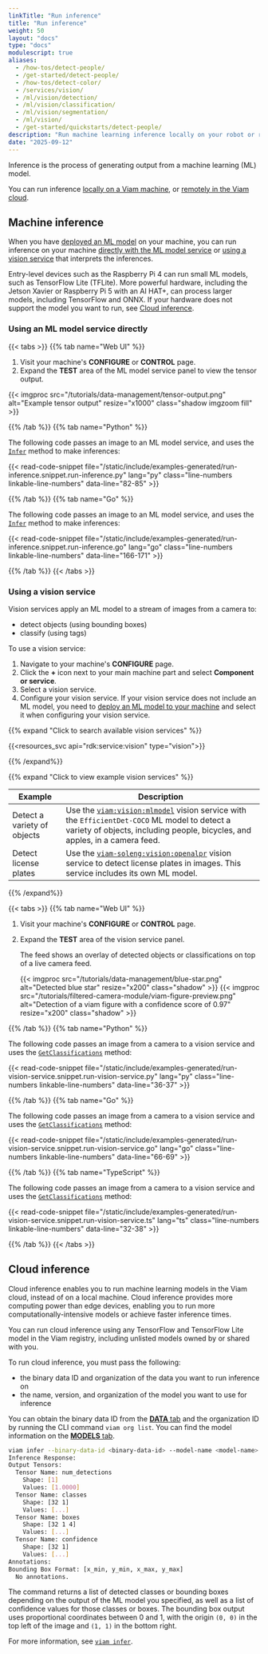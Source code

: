 ```yaml
---
linkTitle: "Run inference"
title: "Run inference"
weight: 50
layout: "docs"
type: "docs"
modulescript: true
aliases:
  - /how-tos/detect-people/
  - /get-started/detect-people/
  - /how-tos/detect-color/
  - /services/vision/
  - /ml/vision/detection/
  - /ml/vision/classification/
  - /ml/vision/segmentation/
  - /ml/vision/
  - /get-started/quickstarts/detect-people/
description: "Run machine learning inference locally on your robot or remotely in the cloud using vision services, ML model services, or SDKs."
date: "2025-09-12"
---
```


Inference is the process of generating output from a machine learning (ML) model.

You can run inference [locally on a Viam machine](#machine-inference), or [remotely in the Viam cloud](#cloud-inference).

## Machine inference

When you have [deployed an ML model](/data-ai/ai/deploy/) on your machine, you can run inference on your machine [directly with the ML model service](#using-an-ml-model-service-directly) or [using a vision service](#using-a-vision-service) that interprets the inferences.

Entry-level devices such as the Raspberry Pi 4 can run small ML models, such as TensorFlow Lite (TFLite).
More powerful hardware, including the Jetson Xavier or Raspberry Pi 5 with an AI HAT+, can process larger models, including TensorFlow and ONNX.
If your hardware does not support the model you want to run, see [Cloud inference](#cloud-inference).

### Using an ML model service directly

{{< tabs >}}
{{% tab name="Web UI" %}}

1. Visit your machine's **CONFIGURE** or **CONTROL** page.
1. Expand the **TEST** area of the ML model service panel to view the tensor output.

{{< imgproc src="/tutorials/data-management/tensor-output.png" alt="Example tensor output" resize="x1000" class="shadow imgzoom fill" >}}

{{% /tab %}}
{{% tab name="Python" %}}

The following code passes an image to an ML model service, and uses the [`Infer`](/dev/reference/apis/services/ml/#infer) method to make inferences:

{{< read-code-snippet file="/static/include/examples-generated/run-inference.snippet.run-inference.py" lang="py" class="line-numbers linkable-line-numbers" data-line="82-85" >}}

{{% /tab %}}
{{% tab name="Go" %}}

The following code passes an image to an ML model service, and uses the [`Infer`](/dev/reference/apis/services/ml/#infer) method to make inferences:

{{< read-code-snippet file="/static/include/examples-generated/run-inference.snippet.run-inference.go" lang="go" class="line-numbers linkable-line-numbers" data-line="166-171" >}}

{{% /tab %}}
{{< /tabs >}}

### Using a vision service

Vision services apply an ML model to a stream of images from a camera to:

- detect objects (using bounding boxes)
- classify (using tags)

To use a vision service:

1. Navigate to your machine's **CONFIGURE** page.
1. Click the **+** icon next to your main machine part and select **Component or service**.
1. Select a vision service.
1. Configure your vision service.
   If your vision service does not include an ML model, you need to [deploy an ML model to your machine](/data-ai/ai/deploy/) and select it when configuring your vision service.

{{% expand "Click to search available vision services" %}}

{{<resources_svc api="rdk:service:vision" type="vision">}}

{{% /expand%}}

{{% expand "Click to view example vision services" %}}

<!-- prettier-ignore -->
| Example | Description |
| ------- | ----------- |
| Detect a variety of objects | Use the [`viam:vision:mlmodel`](/operate/reference/services/vision/mlmodel/) vision service with the `EfficientDet-COCO` ML model to detect a variety of objects, including people, bicycles, and apples, in a camera feed. |
| Detect license plates | Use the [`viam-soleng:vision:openalpr`](https://app.viam.com/module/viam-soleng/viamalpr) vision service to detect license plates in images. This service includes its own ML model. |

{{% /expand%}}

{{< tabs >}}
{{% tab name="Web UI" %}}

1. Visit your machine's **CONFIGURE** or **CONTROL** page.
1. Expand the **TEST** area of the vision service panel.

   The feed shows an overlay of detected objects or classifications on top of a live camera feed.

   {{< imgproc src="/tutorials/data-management/blue-star.png" alt="Detected blue star" resize="x200" class="shadow" >}}
   {{< imgproc src="/tutorials/filtered-camera-module/viam-figure-preview.png" alt="Detection of a viam figure with a confidence score of 0.97" resize="x200" class="shadow" >}}

{{% /tab %}}
{{% tab name="Python" %}}

The following code passes an image from a camera to a vision service and uses the [`GetClassifications`](/dev/reference/apis/services/vision/#getclassifications) method:

{{< read-code-snippet file="/static/include/examples-generated/run-vision-service.snippet.run-vision-service.py" lang="py" class="line-numbers linkable-line-numbers" data-line="36-37" >}}

{{% /tab %}}
{{% tab name="Go" %}}

The following code passes an image from a camera to a vision service and uses the [`GetClassifications`](/dev/reference/apis/services/vision/#getclassifications) method:

{{< read-code-snippet file="/static/include/examples-generated/run-vision-service.snippet.run-vision-service.go" lang="go" class="line-numbers linkable-line-numbers" data-line="66-69" >}}

{{% /tab %}}
{{% tab name="TypeScript" %}}

The following code passes an image from a camera to a vision service and uses the [`GetClassifications`](/dev/reference/apis/services/vision/#getclassifications) method:

{{< read-code-snippet file="/static/include/examples-generated/run-vision-service.snippet.run-vision-service.ts" lang="ts" class="line-numbers linkable-line-numbers" data-line="32-38" >}}

{{% /tab %}}
{{< /tabs >}}

## Cloud inference

Cloud inference enables you to run machine learning models in the Viam cloud, instead of on a local machine.
Cloud inference provides more computing power than edge devices, enabling you to run more computationally-intensive models or achieve faster inference times.

You can run cloud inference using any TensorFlow and TensorFlow Lite model in the Viam registry, including unlisted models owned by or shared with you.

To run cloud inference, you must pass the following:

- the binary data ID and organization of the data you want to run inference on
- the name, version, and organization of the model you want to use for inference

You can obtain the binary data ID from the [**DATA** tab](https://app.viam.com/data/view) and the organization ID by running the CLI command `viam org list`.
You can find the model information on the [**MODELS** tab](https://app.viam.com/models).

```sh {class="command-line" data-prompt="$" data-output="2-18"}
viam infer --binary-data-id <binary-data-id> --model-name <model-name> --model-org-id <org-id-that-owns-model> --model-version "2025-04-14T16-38-25" --org-id <org-id-that-executes-inference>
Inference Response:
Output Tensors:
  Tensor Name: num_detections
    Shape: [1]
    Values: [1.0000]
  Tensor Name: classes
    Shape: [32 1]
    Values: [...]
  Tensor Name: boxes
    Shape: [32 1 4]
    Values: [...]
  Tensor Name: confidence
    Shape: [32 1]
    Values: [...]
Annotations:
Bounding Box Format: [x_min, y_min, x_max, y_max]
  No annotations.
```

The command returns a list of detected classes or bounding boxes depending on the output of the ML model you specified, as well as a list of confidence values for those classes or boxes.
The bounding box output uses proportional coordinates between 0 and 1, with the origin `(0, 0)` in the top left of the image and `(1, 1)` in the bottom right.

For more information, see [`viam infer`](/dev/tools/cli/#infer).
